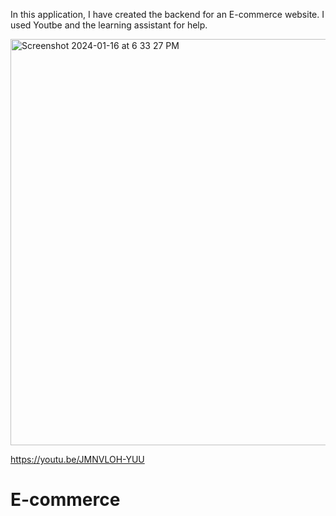 In this application, I have created the backend for an E-commerce website. I used Youtbe and the learning assistant for help.

<img width="650" alt="Screenshot 2024-01-16 at 6 33 27 PM" src="https://github.com/sjirik/E-commerce/assets/139715429/73b63ec4-19fb-49b7-b5a4-1e19982f0a21">

https://youtu.be/JMNVLOH-YUU

# E-commerce
